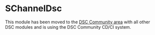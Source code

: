 # SChannelDsc

This module has been moved to the [DSC Community area](https://github.com/microsoft/SChannelDsc)
with all other DSC modules and is using the DSC Community
CD/CI system.